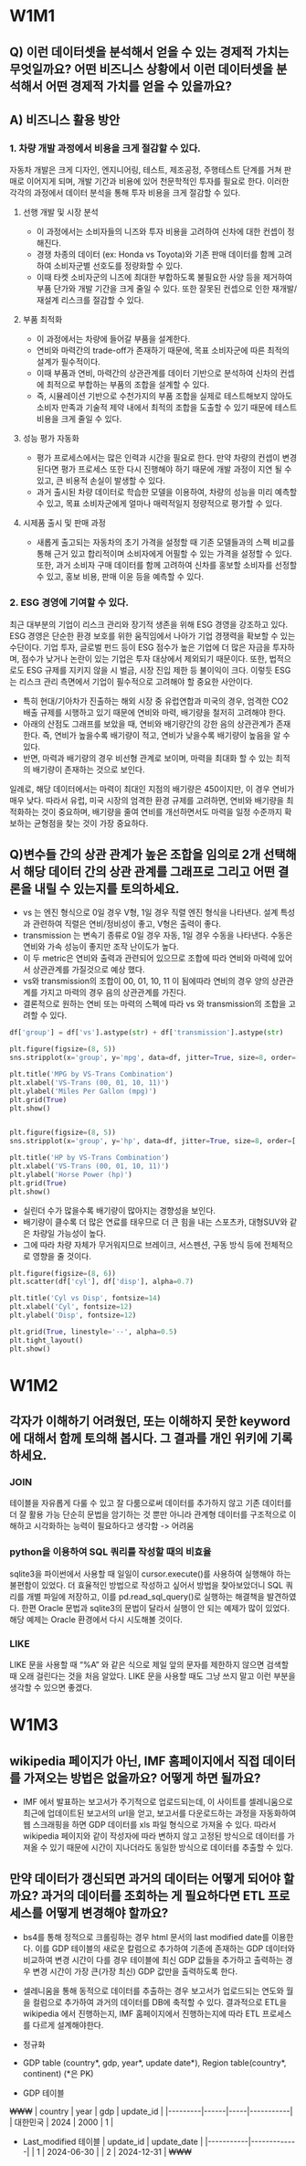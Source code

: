 # W1M1
## Q) 이런 데이터셋을 분석해서 얻을 수 있는 경제적 가치는 무엇일까요? 어떤 비즈니스 상황에서 이런 데이터셋을 분석해서 어떤 경제적 가치를 얻을 수 있을까요?

## A) 비즈니스 활용 방안

### 1. 차량 개발 과정에서 비용을 크게 절감할 수 있다.
자동차 개발은 크게 디자인, 엔지니어링, 테스트, 제조공정, 주행테스트 단계를 거쳐 판매로 이어지게 되며, 개발 기간과 비용에 있어 천문학적인 투자를 필요로 한다. 이러한 각각의 과정에서 데이터 분석을 통해 투자 비용을 크게 절감할 수 있다.


1. 선행 개발 및 시장 분석
   - 이 과정에서는 소비자들의 니즈와 투자 비용을 고려하여 신차에 대한 컨셉이 정해진다.
   - 경쟁 차종의 데이터 (ex: Honda vs Toyota)와 기존 판매 데이터를 함께 고려하여 소비자군별 선호도를 정량화할 수 있다.
   - 이때 타켓 소비자군의 니즈에 최대한 부합하도록 불필요한 사양 등을 제거하여 부품 단가와 개발 기간을 크게 줄일 수 있다. 또한 잘못된 컨셉으로 인한 재개발/재설계 리스크를 절감할 수 있다.
  
2. 부품 최적화
   - 이 과정에서는 차량에 들어갈 부품을 설계한다.
   - 연비와 마력간의 trade-off가 존재하기 때문에, 목표 소비자군에 따른 최적의 설계가 필수적이다.
   - 이때 부품과 연비, 마력간의 상관관계를 데이터 기반으로 분석하여 신차의 컨셉에 최적으로 부합하는 부품의 조합을 설계할 수 있다.
   - 즉, 시뮬레이션 기반으로 수천가지의 부품 조합을 실제로 테스트해보지 않아도 소비자 만족과 기술적 제약 내에서 최적의 조합을 도출할 수 있기 때문에 테스트 비용을 크게 줄일 수 있다.


3. 성능 평가 자동화
   - 평가 프로세스에서는 많은 인력과 시간을 필요로 한다. 만약 차량의 컨셉이 변경된다면 평가 프로세스 또한 다시 진행해야 하기 때문에 개발 과정이 지연 될 수 있고, 큰 비용적 손실이 발생할 수 있다.
   - 과거 출시된 차량 데이터로 학습한 모델을 이용하여, 차량의 성능을 미리 예측할 수 있고, 목표 소비자군에게 얼마나 매력적일지 정량적으로 평가할 수 있다.


4. 시제품 출시 및 판매 과정
   - 새롭게 출고되는 자동차의 초기 가격을 설정할 때 기존 모델들과의 스펙 비교를 통해 근거 있고 합리적이며 소비자에게 어필할 수 있는 가격을 설정할 수 있다. 또한, 과거 소비자 구매 데이터를 함께 고려하여 신차를 홍보할 소비자를 선정할 수 있고, 홍보 비용, 판매 이윤 등을 예측할 수 있다.


### 2. ESG 경영에 기여할 수 있다.
최근 대부분의 기업이 리스크 관리와 장기적 생존을 위해 ESG 경영을 강조하고 있다. ESG 경영은 단순한 환경 보호를 위한 움직임에서 나아가 기업 경쟁력을 확보할 수 있는 수단이다. 기업 투자, 글로벌 펀드 등이 ESG 점수가 높은 기업에 더 많은 자금을 투자하며, 점수가 낮거나 논란이 있는 기업은 투자 대상에서 제외되기 때문이다. 또한, 법적으로도 ESG 규제를 지키지 않을 시 벌금, 시장 진입 제한 등 불이익이 크다. 이렇듯 ESG는 리스크 관리 측면에서 기업이 필수적으로 고려해야 할 중요한 사안이다.


- 특히 현대/기아차가 진출하는 해외 시장 중 유럽연합과 미국의 경우, 엄격한 CO2 배출 규제를 시행하고 있기 때문에 연비와 마력, 배기량을 철저히 고려해야 한다.
- 아래의 산점도 그래프를 보았을 때, 연비와 배기량간의 강한 음의 상관관계가 존재한다. 즉, 연비가 높을수록 배기량이 적고, 연비가 낮을수록 배기량이 높음을 알 수 있다.
- 반면, 마력과 배기량의 경우 비선형 관계로 보이며, 마력을 최대화 할 수 있는 최적의 배기량이 존재하는 것으로 보인다.


일례로, 해당 데이터에서는 마력이 최대인 지점의 배기량은 450이지만, 이 경우 연비가 매우 낮다.
따라서 유럽, 미국 시장의 엄격한 환경 규제를 고려하면, 연비와 배기량을 최적화하는 것이 중요하며, 배기량을 줄여 연비를 개선하면서도 마력을 일정 수준까지 확보하는 균형점을 찾는 것이 가장 중요하다.

## Q)변수들 간의 상관 관계가 높은 조합을 임의로 2개 선택해서 해당 데이터 간의 상관 관계를 그래프로 그리고 어떤 결론을 내릴 수 있는지를 토의하세요.

- vs 는 엔진 형식으로 0일 경우 V형, 1일 경우 직렬 엔진 형식을 나타낸다. 설계 특성과 관련하여 직렬은 연비/정비성이 좋고, V형은 출력이 좋다. 
- transmission 는 변속기 종류로 0일 경우 자동, 1일 경우 수동을 나타낸다. 수동은 연비와 가속 성능이 좋지만 조작 난이도가 높다.
- 이 두 metric은 연비와 출력과 관련되어 있으므로 조합에 따라 연비와 마력에 있어서 상관관계를 가질것으로 예상 했다.
- vs와 transmission의 조합이 00, 01, 10, 11 이 됨에따라 연비의 경우 양의 상관관계를 가지고 마력의 경우 음의 상관관계를 가진다. 
- 결론적으로 원하는 연비 또는 마력의 스펙에 따라 vs 와 transmission의 조합을 고려할 수 있다.

```python
df['group'] = df['vs'].astype(str) + df['transmission'].astype(str)

plt.figure(figsize=(8, 5))
sns.stripplot(x='group', y='mpg', data=df, jitter=True, size=8, order=['00', '01', '10', '11'])

plt.title('MPG by VS-Trans Combination')
plt.xlabel('VS-Trans (00, 01, 10, 11)')
plt.ylabel('Miles Per Gallon (mpg)')
plt.grid(True)
plt.show()


plt.figure(figsize=(8, 5))
sns.stripplot(x='group', y='hp', data=df, jitter=True, size=8, order=['00', '01', '10', '11'])

plt.title('HP by VS-Trans Combination')
plt.xlabel('VS-Trans (00, 01, 10, 11)')
plt.ylabel('Horse Power (hp)')
plt.grid(True)
plt.show()
```

- 실린더 수가 많을수록 배기량이 많아지는 경향성을 보인다.
- 배기량이 클수록 더 많은 연료를 태우므로 더 큰 힘을 내는 스포츠카, 대형SUV와 같은 차량일 가능성이 높다.
- 그에 따라 차량 자체가 무거워지므로 브레이크, 서스펜션, 구동 방식 등에 전체적으로 영향을 줄 것이다.

```python
plt.figure(figsize=(8, 6))
plt.scatter(df['cyl'], df['disp'], alpha=0.7)

plt.title('Cyl vs Disp', fontsize=14)
plt.xlabel('Cyl', fontsize=12)
plt.ylabel('Disp', fontsize=12)

plt.grid(True, linestyle='--', alpha=0.5)
plt.tight_layout()
plt.show()
```

# W1M2
## 각자가 이해하기 어려웠던, 또는 이해하지 못한 keyword에 대해서 함께 토의해 봅시다. 그 결과를 개인 위키에 기록하세요.

### JOIN
테이블을 자유롭게 다룰 수 있고 잘 다룸으로써 데이터를 추가하지 않고 기존 데이터를 더 잘 활용 가능
단순히 문법을 암기하는 것 뿐만 아니라 관계형 데이터를 구조적으로 이해하고 시각화하는 능력이 필요하다고 생각함 -> 어려움

### python을 이용하여 SQL 쿼리를 작성할 때의 비효율
sqlite3을 파이썬에서 사용할 때 일일이 cursor.execute()를 사용하여 실행해야 하는 불편함이 있었다. 더 효율적인 방법으로 작성하고 싶어서 방법을 찾아보았더니 SQL 쿼리를 개별 파일에 저장하고, 이를 pd.read_sql_query()로 실행하는 해결책을 발견하였다. 한편 Oracle 문법과 sqlite3의 문법이 달라서 실행이 안 되는 예제가 많이 있었다. 해당 예제는 Oracle 환경에서 다시 시도해볼 것이다.

### LIKE
LIKE 문을 사용할 때 “%A” 와 같은 식으로 제일 앞의 문자를 제한하지 않으면 검색할 때 오래 걸린다는 것을 처음 알았다. LIKE 문을 사용할 때도 그냥 쓰지 말고 이런 부분을 생각할 수 있으면 좋겠다.


# W1M3

## wikipedia 페이지가 아닌, IMF 홈페이지에서 직접 데이터를 가져오는 방법은 없을까요? 어떻게 하면 될까요?

- IMF 에서 발표하는 보고서가 주기적으로 업로드되는데, 이 사이트를 셀레니움으로 최근에 업데이트된 보고서의 url을 얻고, 보고서를 다운로드하는 과정을 자동화하여 웹 스크래핑을 하면 GDP 데이터를 xls 파일 형식으로 가져올 수 있다. 따라서 wikipedia 페이지와 같이 작성자에 따라 변하지 않고 고정된 방식으로 데이터를 가져올 수 있기 때문에 시간이 지나더라도 동일한 방식으로 데이터를 추출할 수 있다.



## 만약 데이터가 갱신되면 과거의 데이터는 어떻게 되어야 할까요? 과거의 데이터를 조회하는 게 필요하다면 ETL 프로세스를 어떻게 변경해야 할까요?

- bs4를 통해 정적으로 크롤링하는 경우 html 문서의 last modified date를 이용한다. 이를 GDP 테이블의 새로운 칼럼으로 추가하여 기존에 존재하는 GDP 데이터와 비교하여 변경 시간이 다를 경우 테이블에 최신 GDP 값들을 추가하고 출력하는 경우 변경 시간이 가장 큰(가장 최신) GDP 값만을 출력하도록 한다.

- 셀레니움을 통해 동적으로 데이터를 추출하는 경우 보고서가 업로드되는 연도와 월을 컬럼으로 추가하여 과거의 데이터를 DB에 축적할 수 있다. 
결과적으로 ETL을 wikipedia 에서 진행하는지, IMF 홈페이지에서 진행하는지에 따라 ETL 프로세스를 다르게 설계해야한다.

- 정규화
- GDP table (country*, gdp, year*, update date*), Region table(country*, continent) (*은 PK)
- GDP 테이블

₩₩₩
| country | year | gdp | update_id |
|---------|------|-----|-----------|
| 대한민국 | 2024 | 2000 | 1 |


- Last_modified 테이블
| update_id | update_date |
|-----------|-------------|
| 1 | 2024-06-30 |
| 2 | 2024-12-31 |
₩₩₩
